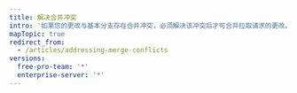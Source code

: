 ```yaml
---
title: 解决合并冲突
intro: '如果您的更改与基本分支存在合并冲突，必须解决该冲突后才可合并拉取请求的更改。'
mapTopic: true
redirect_from:
  - /articles/addressing-merge-conflicts
versions:
  free-pro-team: '*'
  enterprise-server: '*'
---
```


